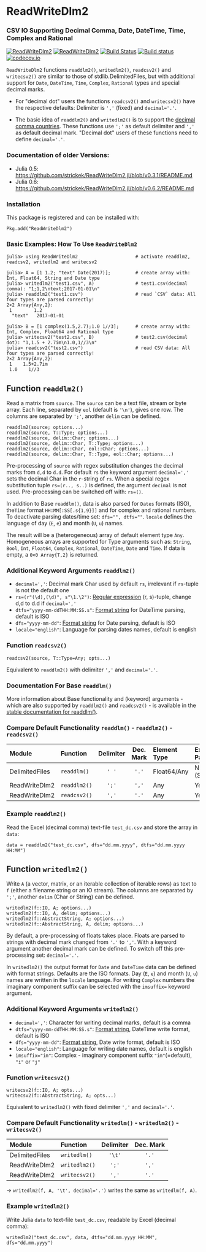 # ReadWriteDlm2
### CSV IO Supporting Decimal Comma, Date, DateTime, Time, Complex and Rational
[![ReadWriteDlm2](http://pkg.julialang.org/badges/ReadWriteDlm2_0.5.svg)](http://pkg.julialang.org/?pkg=ReadWriteDlm2) [![ReadWriteDlm2](http://pkg.julialang.org/badges/ReadWriteDlm2_0.6.svg)](http://pkg.julialang.org/?pkg=ReadWriteDlm2) [![Build Status](https://travis-ci.org/strickek/ReadWriteDlm2.jl.svg?branch=master)](https://travis-ci.org/strickek/ReadWriteDlm2.jl)   [![Build status](https://ci.appveyor.com/api/projects/status/ojv8nnuw63kh9yba/branch/master?svg=true)](https://ci.appveyor.com/project/strickek/readwritedlm2-jl/branch/master)  [![codecov.io](http://codecov.io/github/strickek/ReadWriteDlm2.jl/coverage.svg?branch=master)](http://codecov.io/github/strickek/ReadWriteDlm2.jl?branch=master)

`ReadWriteDlm2` functions `readdlm2()`, `writedlm2()`, `readcsv2()` and `writecsv2()` are similar to those of stdlib.DelimitedFiles, but with additional support for `Date`, `DateTime`, `Time`, `Complex`, `Rational` types and special decimal marks.

* For "decimal dot" users the functions `readcsv2()` and `writecsv2()` have the respective defaults: Delimiter is `','` (fixed) and `decimal='.'`.

* The basic idea of `readdlm2()` and `writedlm2()` is to support the [decimal comma countries](https://commons.wikimedia.org/wiki/File:DecimalSeparator.svg?uselang=en#file). These functions use `';'` as default delimiter and `','` as default decimal mark. "Decimal dot" users of these functions need to define `decimal='.'`.

### Documentation of older Versions:
* Julia 0.5: https://github.com/strickek/ReadWriteDlm2.jl/blob/v0.3.1/README.md
* Julia 0.6: https://github.com/strickek/ReadWriteDlm2.jl/blob/v0.6.2/README.md

### Installation
This package is registered and can be installed with:
```
Pkg.add("ReadWriteDlm2")
```

### Basic Examples: How To Use `ReadWriteDlm2`
```
julia> using ReadWriteDlm2                     # activate readdlm2, readcsv2, writedlm2 and writecsv2

julia> A = [1 1.2; "text" Date(2017)];         # create array with: Int, Float64, String and Date type
julia> writedlm2("test1.csv", A)               # test1.csv(decimal comma): "1;1,2\ntext;2017-01-01\n"
julia> readdlm2("test1.csv")                   # read `CSV` data: All four types are parsed correctly!
2×2 Array{Any,2}:
 1        1.2
  "text"   2017-01-01

julia> B = [1 complex(1.5,2.7);1.0 1//3];      # create array with: Int, Complex, Float64 and Rational type
julia> writecsv2("test2.csv", B)               # test2.csv(decimal dot): "1,1.5 + 2.7im\n1.0,1//3\n"
julia> readcsv2("test2.csv")                   # read CSV data: All four types are parsed correctly!
2×2 Array{Any,2}:
 1    1.5+2.7im
 1.0    1//3
```

## Function `readdlm2()`
Read a matrix from `source`. The `source` can be a text file, stream or byte array. Each line, separated
by `eol` (default is `'\n'`), gives one row. The columns are separated by `';'`, another `delim` can be defined.

    readdlm2(source; options...)
    readdlm2(source, T::Type; options...)
    readdlm2(source, delim::Char; options...)
    readdlm2(source, delim::Char, T::Type; options...)
    readdlm2(source, delim::Char, eol::Char; options...)
    readdlm2(source, delim::Char, T::Type, eol::Char; options...)

Pre-processing of `source` with regex substitution changes the decimal marks from `d,d` to `d.d`.
For default `rs` the keyword argument `decimal=','` sets the decimal Char in the `r`-string of `rs`.
When a special regex substitution tuple `rs=(r.., s..)` is defined, the argument `decimal` is not used.
Pre-processing can be switched off with: `rs=()`.

In addition to Base `readdlm()`, data is also parsed for `Dates` formats (ISO), the`Time` format
`HH:MM[:SS[.s{1,9}]]` and for complex and rational numbers. To deactivate parsing dates/time set: `dfs="", dtfs=""`.
`locale` defines the language of day (`E`, `e`) and month (`U`, `u`) names.

The result will be a (heterogeneous) array of default element type `Any`. Homogeneous arrays are supported for
Type arguments such as: `String`, `Bool`, `Int`, `Float64`, `Complex`, `Rational`, `DateTime`, `Date`
and `Time`. If data is empty, a `0×0 Array{T,2}` is returned.

### Additional Keyword Arguments `readdlm2()`
* `decimal=','`: Decimal mark Char used by default `rs`, irrelevant if `rs`-tuple is not the default one
* `rs=(r"(\d),(\d)", s"\1.\2")`: [Regular expression](https://docs.julialang.org/en/stable/manual/strings/#Regular-Expressions-1) (r, s)-tuple, change d,d to d.d if `decimal=','`
* `dtfs="yyyy-mm-ddTHH:MM:SS.s"`: [Format string](https://docs.julialang.org/en/stable/stdlib/dates/#Base.Dates.DateFormat) for DateTime parsing, default is ISO
* `dfs="yyyy-mm-dd"`: [Format string](https://docs.julialang.org/en/stable/stdlib/dates/#Base.Dates.DateFormat) for Date parsing, default is ISO
* `locale="english"`: Language for parsing dates names, default is english

### Function `readcsv2()`

    readcsv2(source, T::Type=Any; opts...)

Equivalent to `readdlm2()` with delimiter `','` and `decimal='.'`.

### Documentation For Base `readdlm()`
More information about Base functionality and (keyword) arguments - which are also
supported by `readdlm2()` and `readcsv2()` - is available in the
[stable documentation for readdlm()](https://docs.julialang.org/en/stable/stdlib/io-network/#Base.DataFmt.readdlm-Tuple{Any,Char,Type,Char}).

### Compare Default Functionality `readdlm()` - `readdlm2()` - `readcsv2()`
| Module         | Function               | Delimiter  | Dec. Mark | Element Type | Extended Parsing  |
|:-------------- |:-----------------------|:----------:|:---------:|:-------------|:------------------|
| DelimitedFiles | `readdlm()`            | `' '`      | `'.'`     | Float64/Any  | No (String)       |
| ReadWriteDlm2  | `readdlm2()`           | `';'`      | `','`     | Any          | Yes               |
| ReadWriteDlm2  | `readcsv2()`           | `','`      | `'.'`     | Any          | Yes               |

### Example `readdlm2()`
Read the Excel (decimal comma) text-file `test_dc.csv` and store the array in `data`:
```
data = readdlm2("test_dc.csv", dfs="dd.mm.yyyy", dtfs="dd.mm.yyyy HH:MM")
```


## Function `writedlm2()`
Write `A` (a vector, matrix, or an iterable collection of iterable rows) as text to `f`
(either a filename string or an IO stream). The columns are separated by `';'`,
another `delim` (Char or String) can be defined.

    writedlm2(f::IO, A; options...)
    writedlm2(f::IO, A, delim; options...)
    writedlm2(f::AbstractString, A; options...)
    writedlm2(f::AbstractString, A, delim; options...)

By default, a pre-processing of floats takes place. Floats are parsed to strings
with decimal mark changed from `'.'` to `','`. With a keyword argument
another decimal mark can be defined. To switch off this pre-processing set: `decimal='.'`.

In `writedlm2()` the output format for `Date` and `DateTime` data can be defined with format strings.
Defaults are the ISO formats. Day (`E`, `e`) and month (`U`, `u`) names are written in
the `locale` language. For writing `Complex` numbers the imaginary component suffix can be selected with the
`imsuffix=` keyword argument.

### Additional Keyword Arguments `writedlm2()`
* `decimal=','`: Character for writing decimal marks, default is a comma
* `dtfs="yyyy-mm-ddTHH:MM:SS.s"`: [Format string](https://docs.julialang.org/en/stable/stdlib/dates/#Base.Dates.DateFormat),  DateTime write format, default is ISO
* `dfs="yyyy-mm-dd"`: [Format string](https://docs.julialang.org/en/stable/stdlib/dates/#Base.Dates.DateFormat), Date write format, default is ISO
* `locale="english"`: Language for writing date names, default is english
* `imsuffix="im"`: Complex - imaginary component suffix `"im"`(=default), `"i"` or `"j"`

### Function `writecsv2()`

    writecsv2(f::IO, A; opts...)
    writecsv2(f::AbstractString, A; opts...)

Equivalent to `writedlm2()` with fixed delimiter `','` and `decimal='.'`.

### Compare Default Functionality `writedlm()` - `writedlm2()` - `writecsv2()`
| Module          | Function           | Delimiter | Dec. Mark|
|:--------------- |:------------------ |:---------:|:--------:|
| DelimitedFiles  | `writedlm()`       | `'\t'`    | `'.'`    |
| ReadWriteDlm2   | `writedlm2()`      | `';'`     | `','`    |
| ReadWriteDlm2   | `writecsv2()`      | `','`     | `'.'`    |

-> `writedlm2(f, A, '\t', decimal='.')` writes the same as `writedlm(f, A)`.

### Example `writedlm2()`
Write Julia `data` to text-file `test_dc.csv`, readable by Excel (decimal comma):
```
writedlm2("test_dc.csv", data, dtfs="dd.mm.yyyy HH:MM", dfs="dd.mm.yyyy")
```
